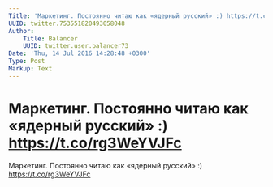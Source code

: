 ```yaml
---
Title: 'Маркетинг. Постоянно читаю как «ядерный русский» :) https://t.co/rg3WeYVJFc'
UUID: twitter.753551820493058048
Author:
    Title: Balancer
    UUID: twitter.user.balancer73
Date: 'Thu, 14 Jul 2016 14:28:48 +0300'
Type: Post
Markup: Text
---
```


# Маркетинг. Постоянно читаю как «ядерный русский» :) https://t.co/rg3WeYVJFc

Маркетинг. Постоянно читаю как «ядерный русский» :)
https://t.co/rg3WeYVJFc